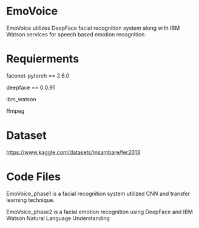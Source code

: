 # EmoVoice
EmoVoice utilizes DeepFace facial recognition system along with IBM Watson services for speech based emotion recognition.

# Requierments
facenet-pytorch == 2.6.0

deepface == 0.0.91

ibm_watson

ffmpeg
# Dataset
https://www.kaggle.com/datasets/msambare/fer2013
# Code Files
EmoVoice_phase1 is a facial recognition system utilized CNN and transfer learning technique.

EmoVoice_phase2 is a facial emotion recognition using DeepFace and IBM Watson Natural Language Understanding

